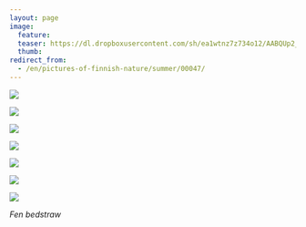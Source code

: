 ```yaml
---
layout: page
image:
  feature:
  teaser: https://dl.dropboxusercontent.com/sh/ea1wtnz7z734o12/AABQUp2_bLKk5Cl5ngbK5szza/luontokuvat/kes%C3%A4/5/DS23891-245px.jpg
  thumb:
redirect_from:
  - /en/pictures-of-finnish-nature/summer/00047/
---
```


[![](https://dl.dropboxusercontent.com/sh/ea1wtnz7z734o12/AAAKdREXU1iXdx8rWzsFf5vqa/luontokuvat/kes%C3%A4/5/DS24415-800px.jpg)](https://dl.dropboxusercontent.com/sh/ea1wtnz7z734o12/AADmyNok0ne4yDQHYAlh2R9fa/luontokuvat/kes%C3%A4/5/DS24415.jpg)

[![](https://dl.dropboxusercontent.com/sh/ea1wtnz7z734o12/AACtJ7mCH_zfcp7TJyG8Tub3a/luontokuvat/kes%C3%A4/2/DSC33205-800px.jpg)](https://dl.dropboxusercontent.com/sh/ea1wtnz7z734o12/AAAW3qvYT42HEzdF8JV07FZBa/luontokuvat/kes%C3%A4/2/DSC33205.jpg)

[![](https://dl.dropboxusercontent.com/sh/ea1wtnz7z734o12/AADcHy7QJLQZ1LiiKRW670JXa/luontokuvat/kes%C3%A4/2/DSC33213-800px.jpg)](https://dl.dropboxusercontent.com/sh/ea1wtnz7z734o12/AAACeVqo85NaK6K4C-g85lisa/luontokuvat/kes%C3%A4/2/DSC33213.jpg)

[![](https://dl.dropboxusercontent.com/sh/ea1wtnz7z734o12/AABkavMqfIuohym9-7aWh6lha/luontokuvat/kes%C3%A4/2/DSC33219-800px.jpg)](https://dl.dropboxusercontent.com/sh/ea1wtnz7z734o12/AAB8MrMbhCxYdvGEgavbQRY-a/luontokuvat/kes%C3%A4/2/DSC33219.jpg)

[![](https://dl.dropboxusercontent.com/sh/ea1wtnz7z734o12/AAAVJaR_ua4X6608sMiQ9FDTa/luontokuvat/kes%C3%A4/2/DSC33232-800px.jpg)](https://dl.dropboxusercontent.com/sh/ea1wtnz7z734o12/AACOQiebWyB1hSn2FMENyULLa/luontokuvat/kes%C3%A4/2/DSC33232.jpg)

[![](https://dl.dropboxusercontent.com/sh/ea1wtnz7z734o12/AAA5OtWb9obvkv3RqsLt4GQ4a/luontokuvat/kes%C3%A4/5/DS23887-800px.jpg)](https://dl.dropboxusercontent.com/sh/ea1wtnz7z734o12/AABb9-i-KDy5BsXYVxMG5Xf7a/luontokuvat/kes%C3%A4/5/DS23887.jpg)

[![](https://dl.dropboxusercontent.com/sh/ea1wtnz7z734o12/AAAHm02_Uy5OqDYRFnwa1lkZa/luontokuvat/kes%C3%A4/5/DS23891-800px.jpg)](https://dl.dropboxusercontent.com/sh/ea1wtnz7z734o12/AAB7VAXEhbmiavMNmXSh-ERpa/luontokuvat/kes%C3%A4/5/DS23891.jpg)

*Fen bedstraw*
